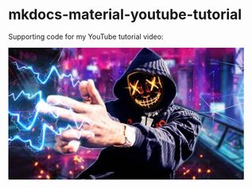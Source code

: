 # mkdocs-material-youtube-tutorial

Supporting code for my YouTube tutorial video:

[![Image.png](https://raw.githubusercontent.com/SIHOANGG/baitap5/main/sihoang.jpg)](https://www.youtube.com/watch?v=iMzMRhBx9mQ)
